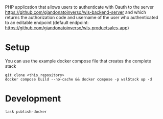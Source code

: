PHP application that allows users to authenticate with Oauth to the server 
https://github.com/giandonatoinverso/wls-backend-server 
and which returns the authorization code and username of the user who authenticated to an editable endpoint 
(default endpoint: https://github.com/giandonatoinverso/wls-productsales-app)

# Setup
You can use the example docker compose file that creates the complete stack

```
git clone <this_repository>
docker compose build --no-cache && docker compose -p wslStack up -d
```

# Development

```
task publish-docker
```